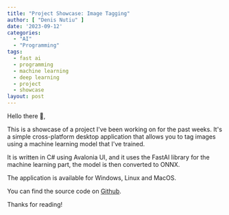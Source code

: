 ```yaml
---
title: "Project Showcase: Image Tagging"
author: [ "Denis Nutiu" ]
date: '2023-09-12'
categories:
  - "AI"
  - "Programming"
tags:
  - fast ai
  - programming
  - machine learning
  - deep learning
  - project
  - showcase
layout: post
---
```


Hello there 👋,

This is a showcase of a project I've been working on for the past weeks. It's a simple cross-platform
desktop application that allows you to tag images using a machine learning model that I've trained.

It is written in C# using Avalonia UI, and it uses the FastAI library for the machine learning part, the model is then
converted to ONNX.

The application is available for Windows, Linux and MacOS.

You can find the source code on [Github](https://github.com/dnutiu/image-tagging).

Thanks for reading!

